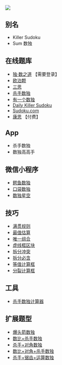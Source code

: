 ![](https://www.conceptispuzzles.com/zh/picture/11/1360.gif)

## 别名
- Killer Sudoku
- Sum 数独

## 在线题库
- [独·数之道](http://www.sudokufans.org.cn/lx/game.index.php?type=killer) 【需要登录】
- [欧泊颗](https://www.oubk.com/sudoku/killer-3x3-0.html?level=5)
- [三思](https://www.12634.com/sudoku/killer-sudoku/level5)
- [杀手数独](https://cn.puzzle-killer-sudoku.com/?size=8)
- [有一个数独](https://shudu.one/killer-sudoku.php)
- [Daily Killer Sudoku](https://www.dailykillersudoku.com/search?d=10&t=2)
- [Sudoku.com](https://sudoku.com/zh/killer)
- [康思](https://www.conceptispuzzles.com/zh/index.aspx?uri=puzzle/sudoku) 【付费】

## App
- 杀手数独
- 数独高高手

## 微信小程序
  - [鳄鱼数独](#小程序://鳄鱼数独/LZm0WknUKhpMrbc)
  - [口袋数独](#小程序://口袋数独/VjGS3AhQ0Oy9Ufk)
  - [数独星空](#小程序://数独星空/TYOXr9SLNGQlDmx)

## 技巧
- [满贯规则](https://www.bilibili.com/read/cv10059437)
- [最值估算](https://www.bilibili.com/read/cv10059437)
- [唯一组合](https://www.bilibili.com/read/cv10059437)
- [虚线框区块](https://www.bilibili.com/read/cv10059437)
- [拆分冲突](https://www.bilibili.com/read/cv10074634)
- [拆分必含](https://www.bilibili.com/read/cv10074634)
- [等值计算框](https://www.bilibili.com/read/cv10074634)
- [分裂计算框](https://www.bilibili.com/read/cv10074634)

## 工具
- [杀手数独计算器](http://www.sudokufans.org.cn/tools/killerhelper.html)
  
## 扩展题型
- [爆头箭数独](爆头箭数独.md)
- [数比+杀手数独](../../混合类/数比+杀手数独.md)
- [杀手+对角数独](../../混合类/杀手+对角数独.md)
- [数比+对角+杀手数独](../../混合类/数比+对角+杀手数独.md)
- [杀手+锯齿+运算数独](../../混合类/杀手+锯齿+运算数独.md)